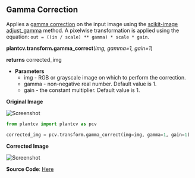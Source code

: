 ## Gamma Correction

Applies a [gamma correction](https://en.wikipedia.org/wiki/Gamma_correction) on the input image using the
[scikit-image adjust_gamma](https://scikit-image.org/docs/dev/api/skimage.exposure.html?highlight=adjust_gamma#skimage.exposure.adjust_gamma)
method. A pixelwise transformation is applied using the equation: `out = ((in / scale) ** gamma) * scale * gain`.

**plantcv.transform.gamma_correct**(*img, gamma=1, gain=1*)

**returns** corrected_img

- **Parameters**
    - img - RGB or grayscale image on which to perform the correction.
    - gamma - non-negative real number. Default value is 1.
    - gain - the constant multiplier. Default value is 1.

**Original Image**

![Screenshot](img/documentation_images/gamma_correct/original_image.png)

```python
from plantcv import plantcv as pcv

corrected_img = pcv.transform.gamma_correct(img=img, gamma=1, gain=1)

```

**Corrected Image**

![Screenshot](img/documentation_images/gamma_correct/corrected_image.png)

**Source Code**: [Here](https://github.com/danforthcenter/plantcv/blob/main/plantcv/plantcv/transform/gamma_correct.py)
